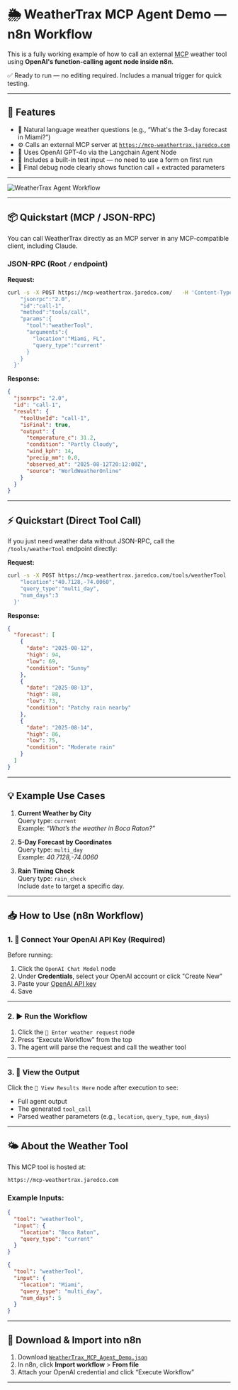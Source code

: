 # 🌦 WeatherTrax MCP Agent Demo — n8n Workflow

This is a fully working example of how to call an external [MCP](https://modelcontext.org/) weather tool using **OpenAI's function-calling agent node inside n8n**.

✅ Ready to run — no editing required. Includes a manual trigger for quick testing.

---

## 🚀 Features

- 📍 Natural language weather questions (e.g., “What's the 3-day forecast in Miami?”)
- ⚙️ Calls an external MCP server at [`https://mcp-weathertrax.jaredco.com`](https://mcp-weathertrax.jaredco.com)
- 🧠 Uses OpenAI GPT-4o via the Langchain Agent Node
- 🧪 Includes a built-in test input — no need to use a form on first run
- 🧾 Final debug node clearly shows function call + extracted parameters

---
![WeatherTrax Agent Workflow](https://github.com/jaredco-ai/weathertrax-mcp-agent-demo/raw/main/WeatherTrax-n8n.jpg)

---

## 📦 Quickstart (MCP / JSON-RPC)

You can call WeatherTrax directly as an MCP server in any MCP-compatible client, including Claude.

### JSON-RPC (Root `/` endpoint)

**Request:**
```bash
curl -s -X POST https://mcp-weathertrax.jaredco.com/   -H 'Content-Type: application/json'   -d '{
    "jsonrpc":"2.0",
    "id":"call-1",
    "method":"tools/call",
    "params":{
      "tool":"weatherTool",
      "arguments":{
        "location":"Miami, FL",
        "query_type":"current"
      }
    }
  }'
```

**Response:**
```json
{
  "jsonrpc": "2.0",
  "id": "call-1",
  "result": {
    "toolUseId": "call-1",
    "isFinal": true,
    "output": {
      "temperature_c": 31.2,
      "condition": "Partly Cloudy",
      "wind_kph": 14,
      "precip_mm": 0.0,
      "observed_at": "2025-08-12T20:12:00Z",
      "source": "WorldWeatherOnline"
    }
  }
}
```

---

## ⚡ Quickstart (Direct Tool Call)

If you just need weather data without JSON-RPC, call the `/tools/weatherTool` endpoint directly:

**Request:**
```bash
curl -s -X POST https://mcp-weathertrax.jaredco.com/tools/weatherTool   -H 'Content-Type: application/json'   -d '{
    "location":"40.7128,-74.0060",
    "query_type":"multi_day",
    "num_days":3
  }'
```

**Response:**
```json
{
  "forecast": [
    {
      "date": "2025-08-12",
      "high": 94,
      "low": 69,
      "condition": "Sunny"
    },
    {
      "date": "2025-08-13",
      "high": 88,
      "low": 73,
      "condition": "Patchy rain nearby"
    },
    {
      "date": "2025-08-14",
      "high": 86,
      "low": 75,
      "condition": "Moderate rain"
    }
  ]
}
```

---

## 💡 Example Use Cases

1. **Current Weather by City**  
   Query type: `current`  
   Example: *“What’s the weather in Boca Raton?”*

2. **5-Day Forecast by Coordinates**  
   Query type: `multi_day`  
   Example: *40.7128,-74.0060*

3. **Rain Timing Check**  
   Query type: `rain_check`  
   Include `date` to target a specific day.

---

## 📥 How to Use (n8n Workflow)

### 1. 🧠 Connect Your OpenAI API Key (Required)

Before running:

1. Click the `OpenAI Chat Model` node
2. Under **Credentials**, select your OpenAI account or click "Create New"
3. Paste your [OpenAI API key](https://platform.openai.com/account/api-keys)
4. Save

---

### 2. ▶️ Run the Workflow

1. Click the `🧪 Enter weather request` node
2. Press “Execute Workflow” from the top
3. The agent will parse the request and call the weather tool

---

### 3. 🧪 View the Output

Click the `🧪 View Results Here` node after execution to see:

- Full agent output
- The generated `tool_call`
- Parsed weather parameters (e.g., `location`, `query_type`, `num_days`)

---

## 🌤 About the Weather Tool

This MCP tool is hosted at:

```
https://mcp-weathertrax.jaredco.com
```

### Example Inputs:

```json
{
  "tool": "weatherTool",
  "input": {
    "location": "Boca Raton",
    "query_type": "current"
  }
}
```

```json
{
  "tool": "weatherTool",
  "input": {
    "location": "Miami",
    "query_type": "multi_day",
    "num_days": 5
  }
}
```

---

## 🔽 Download & Import into n8n

1. Download [`WeatherTrax_MCP_Agent_Demo.json`](./WeatherTrax_MCP_Agent_Demo.json)
2. In n8n, click **Import workflow** > **From file**
3. Attach your OpenAI credential and click “Execute Workflow”

---
